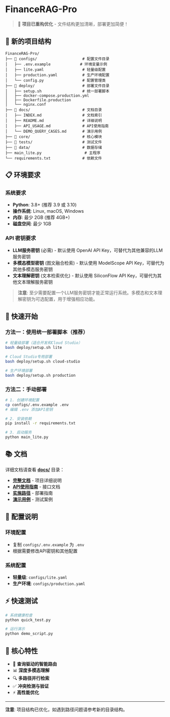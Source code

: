 # FinanceRAG-Pro

> 🚀 **项目已重构优化** - 文件结构更加清晰，部署更加简便！

## 📁 新的项目结构

```
FinanceRAG-Pro/
├── 📁 configs/                    # 配置文件目录
│   ├── .env.example             # 环境变量示例
│   ├── lite.yaml                 # 轻量级配置
│   ├── production.yaml           # 生产环境配置
│   └── config.py                 # 配置管理类
├── 📁 deploy/                     # 部署文件目录
│   ├── setup.sh                  # 统一部署脚本
│   ├── docker-compose.production.yml
│   ├── Dockerfile.production
│   └── nginx.conf
├── 📁 docs/                       # 文档目录
│   ├── INDEX.md                  # 文档索引
│   ├── README.md                 # 详细说明
│   ├── API_USAGE.md              # API使用指南
│   └── DEMO_QUERY_CASES.md       # 演示用例
├── 📁 core/                       # 核心模块
├── 📁 tests/                      # 测试文件
├── 📁 data/                       # 数据存储
├── main_lite.py                   # 主程序
└── requirements.txt              # 依赖文件
```

## 📋 环境要求

### 系统要求
- **Python**: 3.8+ (推荐 3.9 或 3.10)
- **操作系统**: Linux, macOS, Windows
- **内存**: 最少 2GB (推荐 4GB+)
- **磁盘空间**: 最少 1GB

### API 密钥要求
- **LLM服务密钥** (必需) - 默认使用 OpenAI API Key，可替代为其他兼容的LLM服务密钥
- **多模态模型密钥** (图文融合检索) - 默认使用 ModelScope API Key，可替代为其他多模态服务密钥
- **文本理解密钥** (文本检索优化) - 默认使用 SiliconFlow API Key，可替代为其他文本理解服务密钥

> **注意**: 至少需要配置一个LLM服务密钥才能正常运行系统。多模态和文本理解密钥为可选配置，用于增强相应功能。

## 🚀 快速开始

### 方法一：使用统一部署脚本（推荐）

```bash
# 轻量级部署（适合开发和Cloud Studio）
bash deploy/setup.sh lite

# Cloud Studio专用部署
bash deploy/setup.sh cloud-studio

# 生产环境部署
bash deploy/setup.sh production
```

### 方法二：手动部署

```bash
# 1. 创建环境配置
cp configs/.env.example .env
# 编辑 .env 添加API密钥

# 2. 安装依赖
pip install -r requirements.txt

# 3. 启动服务
python main_lite.py
```

## 📚 文档

详细文档请查看 **[docs/](./docs/)** 目录：

- **[完整文档](./docs/README.md)** - 项目详细说明
- **[API使用指南](./docs/API_USAGE.md)** - 接口文档
- **[实施路径](./docs/PROJECT_IMPLEMENTATION_ROADMAP.md)** - 部署指南
- **[演示用例](./docs/DEMO_QUERY_CASES.md)** - 测试案例

## 🔧 配置说明

### 环境配置
- 复制 `configs/.env.example` 为 `.env`
- 根据需要修改API密钥和其他配置

### 系统配置
- **轻量级**: `configs/lite.yaml`
- **生产环境**: `configs/production.yaml`

## ⚡ 快速测试

```bash
# 系统健康检查
python quick_test.py

# 运行演示
python demo_script.py
```

## 🎯 核心特性

- 🚀 **查询驱动的智能路由**
- 📊 **深度多模态理解** 
- 🔍 **多路径并行检索**
- ✅ **冲突检测与验证**
- ⚡ **高性能优化**

---

**注意**: 项目结构已优化，如遇到路径问题请参考新的目录结构。